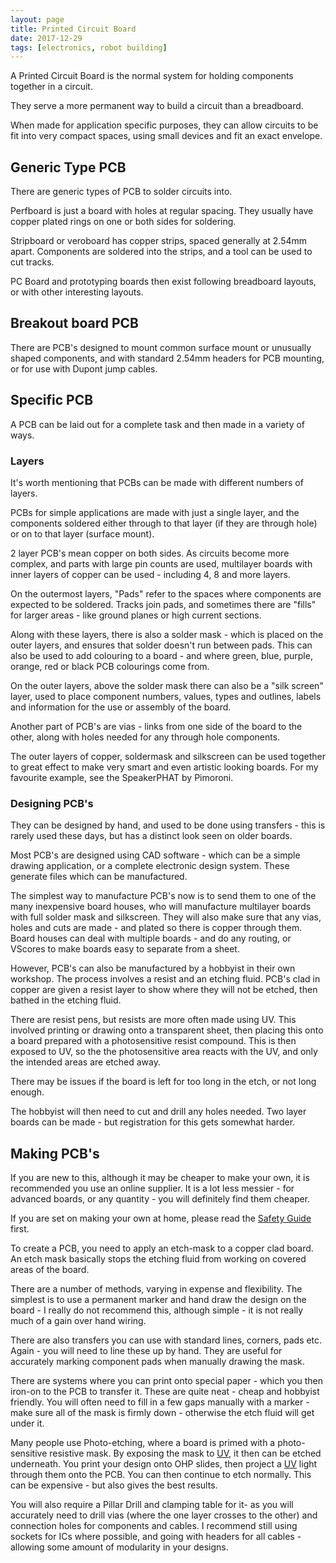 ```yaml
---
layout: page
title: Printed Circuit Board
date: 2017-12-29
tags: [electronics, robot building]
---
```

A Printed Circuit Board is the normal system for holding components together in a circuit.

They serve a more permanent way to build a circuit than a breadboard.

When made for application specific purposes, they can allow circuits to be fit into very compact spaces, using small devices and fit an exact envelope.

## Generic Type PCB

There are generic types of PCB to solder circuits into.

Perfboard is just a board with holes at regular spacing. They usually have copper plated rings on one or both sides for soldering.

Stripboard or veroboard has copper strips, spaced generally at 2.54mm apart. Components are soldered into the strips, and a tool can be used to cut tracks.

PC Board and prototyping boards then exist following breadboard layouts, or with other interesting layouts.

## Breakout board PCB

There are PCB's designed to mount common surface mount or unusually shaped components, and with standard 2.54mm headers for PCB mounting, or for use with Dupont jump cables.

## Specific PCB

A PCB can be laid out for a complete task and then made in a variety of ways.

### Layers

It's worth mentioning that PCBs can be made with different numbers of layers.

PCBs for simple applications are made with just a single layer, and the components soldered either through to that layer (if they are through hole) or on to that layer (surface mount).

2 layer PCB's mean copper on both sides. As circuits become more complex, and parts with large pin counts are used, multilayer boards with inner layers of copper can be used - including 4, 8 and more layers.

On the outermost layers, "Pads" refer to the spaces where components are expected to be soldered. Tracks join pads, and sometimes there are "fills" for larger areas - like ground planes or high current sections.

Along with these layers, there is also a solder mask - which is placed on the outer layers, and ensures that solder doesn't run between pads. This can also be used to add colouring to a board - and where green, blue, purple, orange, red or black PCB colourings come from.

On the outer layers, above the solder mask there can also be a "silk screen" layer, used to place component numbers, values, types and outlines, labels and information for the use or assembly of the board.

Another part of PCB's are vias - links from one side of the board to the other, along with holes needed for any through hole components.

The outer layers of copper, soldermask and silkscreen can be used together to great effect to make very smart and even artistic looking boards. For my favourite example, see the SpeakerPHAT by Pimoroni.

### Designing PCB's

They can be designed by hand, and used to be done using transfers - this is rarely used these days, but has a distinct look seen on older boards.

Most PCB's are designed using CAD software - which can be a simple drawing application, or a complete electronic design system. These generate files which can be manufactured.

The simplest way to manufacture PCB's now is to send them to one of the many inexpensive board houses, who will manufacture multilayer boards with full solder mask and silkscreen. They will also make sure that any vias, holes and cuts are made - and plated so there is copper through them. Board houses can deal with multiple boards - and do any routing, or VScores to make boards easy to separate from a sheet.

However, PCB's can also be manufactured by a hobbyist in their own workshop. The process involves a resist and an etching fluid. PCB's clad in copper are given a resist layer to show where they will not be etched, then bathed in the etching fluid.

There are resist pens, but resists are more often made using UV. This involved printing or drawing onto a transparent sheet, then placing this onto a  board prepared with a photosensitive resist compound. This is then exposed to UV, so the the photosensitive area reacts with the UV, and only the intended areas are etched away.

There may be issues if the board is left for too long in the etch, or not long enough.

The hobbyist will then need to cut and drill any holes needed. Two layer boards can be made - but registration for this gets somewhat harder.

## Making PCB's

If you are new to this, although it may be cheaper to make your own, it is recommended you use an online supplier. It is a lot less messier - for advanced boards, or any quantity - you will definitely find them cheaper.

If you are set on making your own at home, please read the [Safety Guide](/wiki/robot_building_safety.html "Building robots can be dangerous - tips to help your safety") first.

To create a PCB, you need to apply an etch-mask to a copper clad board. An etch mask basically stops the etching fluid from working on covered areas of the board.

There are a number of methods, varying in expense and flexibility. The simplest is to use a permanent marker and hand draw the design on the board - I really do not recommend this, although simple - it is not really much of a gain over hand wiring.

There are also transfers you can use with standard lines, corners, pads etc. Again - you will need to line these up by hand. They are useful for accurately marking component pads when manually drawing the mask.

There are systems where you can print onto special paper - which you then iron-on to the PCB to transfer it. These are quite neat - cheap and hobbyist friendly. You will often need to fill in a few gaps manually with a marker - make sure all of the mask is firmly down - otherwise the etch fluid will get under it.

Many people use Photo-etching, where a board is primed with a photo-sensitive resistive mask. By exposing the mask to [UV](/wiki/uv.html "Ultra Violet Light"), it then can be etched underneath. You print your design onto OHP slides, then project a [UV](/wiki/uv.html "Ultra Violet Light") light through them onto the PCB. You can then continue to etch normally. This can be expensive - but also gives the best results.

You will also require a Pillar Drill and clamping table for it- as you will accurately need to drill vias (where the one layer crosses to the other) and connection holes for components and cables. I recommend still using sockets for ICs where possible, and going with headers for all cables - allowing some amount of modularity in your designs.
